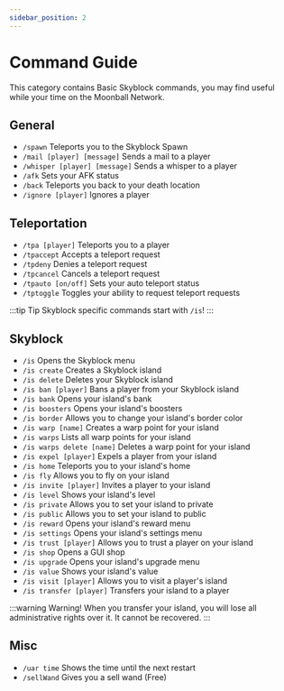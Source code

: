 ```yaml
---
sidebar_position: 2
---
```


# Command Guide

This category contains Basic Skyblock commands, you may find useful while your time on the Moonball Network.

## General
- `/spawn` Teleports you to the Skyblock Spawn
- `/mail [player] [message]` Sends a mail to a player
- `/whisper [player] [message]` Sends a whisper to a player
- `/afk` Sets your AFK status
- `/back` Teleports you back to your death location
- `/ignore [player]` Ignores a player


## Teleportation
- `/tpa [player]` Teleports you to a player
- `/tpaccept` Accepts a teleport request
- `/tpdeny` Denies a teleport request
- `/tpcancel` Cancels a teleport request
- `/tpauto [on/off]` Sets your auto teleport status
- `/tptoggle` Toggles your ability to request teleport requests



:::tip Tip
Skyblock specific commands start with `/is`!
:::

## Skyblock
- `/is` Opens the Skyblock menu
- `/is create` Creates a Skyblock island
- `/is delete` Deletes your Skyblock island
- `/is ban [player]` Bans a player from your Skyblock island
- `/is bank` Opens your island's bank
- `/is boosters` Opens your island's boosters
- `/is border` Allows you to change your island's border color
- `/is warp [name]` Creates a warp point for your island
- `/is warps` Lists all warp points for your island
- `/is warps delete [name]` Deletes a warp point for your island
- `/is expel [player]` Expels a player from your island
- `/is home` Teleports you to your island's home
- `/is fly` Allows you to fly on your island
- `/is invite [player]` Invites a player to your island
- `/is level` Shows your island's level
- `/is private` Allows you to set your island to private
- `/is public` Allows you to set your island to public
- `/is reward` Opens your island's reward menu
- `/is settings` Opens your island's settings menu
- `/is trust [player]` Allows you to trust a player on your island
- `/is shop` Opens a GUI shop
- `/is upgrade` Opens your island's upgrade menu
- `/is value` Shows your island's value
- `/is visit [player]` Allows you to visit a player's island
- `/is transfer [player]` Transfers your island to a player

:::warning Warning!
When you transfer your island, you will lose all administrative rights over it. It cannot be recovered.
:::



## Misc
- `/uar time` Shows the time until the next restart
- `/sellWand` Gives you a sell wand (Free)